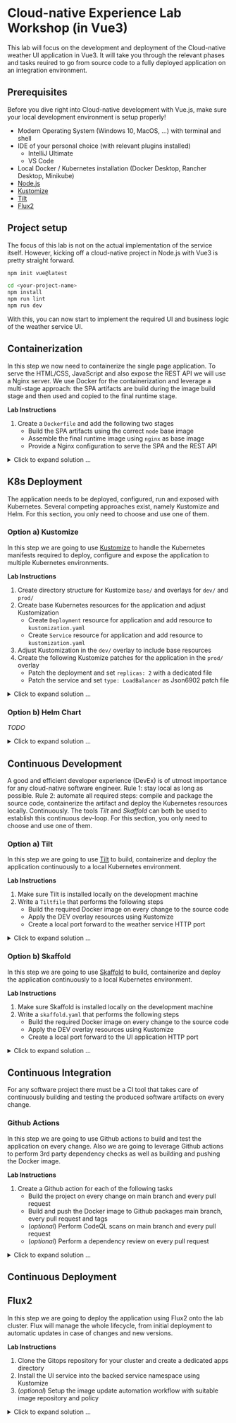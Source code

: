 # Cloud-native Experience Lab Workshop (in Vue3)

This lab will focus on the development and deployment of the Cloud-native weather UI application in Vue3. It will take you through the relevant phases and tasks reuired to go from source code to a fully deployed application on an integration environment.

## Prerequisites

Before you dive right into Cloud-native development with Vue.js, make sure your local development environment is setup properly! 

- Modern Operating System (Windows 10, MacOS, ...) with terminal and shell
- IDE of your personal choice (with relevant plugins installed)
  - IntelliJ Ultimate
  - VS Code
- Local Docker / Kubernetes installation (Docker Desktop, Rancher Desktop, Minikube)
- [Node.js](https://nodejs.org/)
- [Kustomize](https://kustomize.io)
- [Tilt](https://tilt.dev)
- [Flux2](https://tilt.dev)

## Project setup

The focus of this lab is not on the actual implementation of the service itself. However, kicking off a cloud-native project in Node.js with Vue3 is pretty straight forward.


```bash
npm init vue@latest

cd <your-project-name>
npm install
npm run lint
npm run dev
```

With this, you can now start to implement the required UI and business logic of the weather service UI.

## Containerization

In this step we now need to containerize the single page application. To serve the HTML/CSS, JavaScript and also expose the REST API we will use a Nginx server. We use Docker for the containerization and leverage a multi-stage approach:
the SPA artifacts are build during the image build stage and then used and copied to the final runtime stage.

**Lab Instructions**
1. Create a `Dockerfile` and add the following two stages
    - Build the SPA artifacts using the correct `node` base image
    - Assemble the final runtime image using `nginx` as base image
    - Provide a Nginx configuration to serve the SPA and the REST API

<details>
  <summary markdown="span">Click to expand solution ...</summary>

```Dockerfile
FROM node:16.17.0 as builder
WORKDIR /app
COPY package*.json ./
RUN npm install
COPY ./ .
RUN npm run build

FROM nginx:1.23.1 as runtime
RUN mkdir /app
COPY --from=build-stage /app/dist /app
COPY nginx.conf /etc/nginx/nginx.conf
```

Next, write a nginx.conf file to configure the Nginx server to serve the SPA and expose the weather service REST API as backend. Have a look at the official [Nginx documentation](https://www.nginx.com/resources/wiki/start/topics/examples/full/) for a full example.
```
user  nginx;
worker_processes  1;

error_log  /var/log/nginx/error.log warn;
pid        /var/run/nginx.pid;

events {
  worker_connections  1024;
}

http {
  include       /etc/nginx/mime.types;
  default_type  application/octet-stream;
  log_format  main  '$remote_addr - $remote_user [$time_local] "$request" '
                    '$status $body_bytes_sent "$http_referer" '
                    '"$http_user_agent" "$http_x_forwarded_for"';
  access_log  /var/log/nginx/access.log  main;
  sendfile        on;
  keepalive_timeout  65;

  upstream backend {
    server weather-service:8080;
  }

  server {
    listen       3000;
    server_name  localhost;
    location / {
      root   /app;
      index  index.html;
      try_files $uri $uri/ /index.html;
    }

    location /api/ {
        proxy_pass http://backend;
    }

    error_page   500 502 503 504  /50x.html;
    location = /50x.html {
      root   /usr/share/nginx/html;
    }
  }
}
```
</details>

## K8s Deployment

The application needs to be deployed, configured, run and exposed with Kubernetes. Several competing 
approaches exist, namely Kustomize and Helm. For this section, you only need to choose and use one of them.

### Option a) Kustomize

In this step we are going to use [Kustomize](https://kustomize.io) to handle the Kubernetes manifests required
to deploy, configure and expose the application to multiple Kubernetes environments.

**Lab Instructions**
1. Create directory structure for Kustomize `base/` and overlays for `dev/` and `prod/`
2. Create base Kubernetes resources for the application and adjust Kustomization
    - Create `Deployment` resource for application and add resource to `kustomization.yaml`
    - Create `Service` resource for application and add resource to `kustomization.yaml`
3. Adjust Kustomization in the `dev/` overlay to include base resources
4. Create the following Kustomize patches for the application in the `prod/` overlay
    - Patch the deployment and set `replicas: 2` with a dedicated file
    - Patch the service and set `type: LoadBalancer` as Json6902 patch file

<details>
  <summary markdown="span">Click to expand solution ...</summary>

The directory structure for the base and overlay Kustomization should follow the suggested [common layout](https://kubectl.docs.kubernetes.io/references/kustomize/glossary/#kustomization-root)

```bash
# create the suggested directory layout
mkdir -p k8s/base
mkdir -p k8s/overlays/dev
mkdir -p k8s/overlays/prod

# create initial kustomization.yaml
cd k8s/base && kustomize create && cd ...
cd k8s/overlays/dev && kustomize create && cd ....
cd k8s/overlays/prod && kustomize create && cd ....
```

Next, we create the **base** Kubernetes resources for the application and register these with the Kustomization.
```yaml
# add this to a new base/vue-deployment.yaml file
---
apiVersion: apps/v1
kind: Deployment
metadata:
  name: vue-frontend
spec:
  selector:
    matchLabels:
      app: weather-frontend
      tier: frontend
  replicas: 1
  template:
    metadata:
      labels:
        app: weather-frontend
        tier: frontend
    spec:
      containers:
        - name: cloud-native-weather-vue3
          image: cloud-native-weather-vue3
          imagePullPolicy: IfNotPresent
          ports:
            - name: http
              containerPort: 3000

# add this to a new base/vue-service.yaml file
---
apiVersion: v1
kind: Service
metadata:
  name: vue-frontend
spec:
  type: ClusterIP
  selector:
    app: vue-frontend
  ports:
    - name: http
      protocol: TCP
      port: 3000
      targetPort: http

# add these to the base/kustomization.yaml
---
commonLabels:
  app: weather-service
  framework: golang

buildMetadata: [managedByLabel]

resources:
  - vue-deployment.yaml
  - vue-service.yaml
```

The **dev** overlay only need to reference the base resources inside the `overlays/dev/kustomization.yaml`.
```yaml
resources:
  - ../../base/
```

For the **prod** overlay we need to patch the **base** Kubernetes resources to only modify certain fields, like 
replica count of the `Deployment` or the `Service` type.

```yaml
# add the following YAML patch to the overlays/prod/2-replicas.yaml file
# the resource is identified by apiVersion + kind + name, everything under spec will be patched
---
apiVersion: apps/v1
kind: Deployment
metadata:
  name: vue-frontend
spec:
  replicas: 2

# add the following JSON 6902 patch to the overlays/prod/loadbalancer.yaml
---
- op: replace
  path: /spec/type
  value: LoadBalancer

# register the patches in the overlays/prod/kustomization.yaml
---
patchesStrategicMerge:
  - 2-replicas.yaml

patchesJson6902:
  - target:
      version: v1
      kind: Service
      name: vue-frontend
    path: loadbalancer.yaml
```
</details>

### Option b) Helm Chart

_TODO_

<details>
  <summary markdown="span">Click to expand solution ...</summary>
</details>


## Continuous Development

A good and efficient developer experience (DevEx) is of utmost importance for any cloud-native software
engineer. Rule 1: stay local as long as possible. Rule 2: automate all required steps: compile and package the source code, containerize the artifact and deploy the Kubernetes resources locally. Continuously. The tools _Tilt_ and _Skaffold_ can both be used to establish this continuous dev-loop. For this section, you
only need to choose and use one of them.

### Option a) Tilt

In this step we are going to use [Tilt](https://tilt.dev) to build, containerize and deploy the application
continuously to a local Kubernetes environment.

**Lab Instructions**
1. Make sure Tilt is installed locally on the development machine
2. Write a `Tiltfile` that performs the following steps
    - Build the required Docker image on every change to the source code
    - Apply the DEV overlay resources using Kustomize
    - Create a local port forward to the weather service HTTP port

<details>
  <summary markdown="span">Click to expand solution ...</summary>

Depending on your local K8s environment, the final `Tiltfile` might look slighty different.
```python
# -*- mode: Python -*-

# to disable push with rancher desktop we need to use custom_build instead of docker_build
# custom_build('cloud-native-weather-vue3', 'docker build -t $EXPECTED_REF .', ['./'], disable_push=True)
docker_build('cloud-native-weather-vue3', '.', dockerfile='Dockerfile')

k8s_yaml(kustomize('k8s/overlays/dev'))
k8s_resource(workload='vue-frontend', port_forwards=[port_forward(13000, 3000, 'HTTP FRONTEND')], labels=['Vue'])
```

To see of everything is working as expected issue the following command: `tilt up`
</details>

### Option b) Skaffold

In this step we are going to use [Skaffold](https://skaffold.dev) to build, containerize and deploy the application
continuously to a local Kubernetes environment.

**Lab Instructions**
1. Make sure Skaffold is installed locally on the development machine
2. Write a `skaffold.yaml` that performs the following steps
    - Build the required Docker image on every change to the source code
    - Apply the DEV overlay resources using Kustomize
    - Create a local port forward to the UI application HTTP port

<details>
  <summary markdown="span">Click to expand solution ...</summary>

The 3 steps of building, deployment and port-forwarding can all be codified in the `skaffold.yaml` descriptor file.
```yaml
apiVersion: skaffold/v2beta24
kind: Config
metadata:
  name: cloud-native-weather-vue3

build:
  tagPolicy:
    gitCommit: {}
  artifacts:
    - image: cloud-native-weather-vue3
      docker:
        dockerfile: Dockerfile
  local:
    push: false
    useBuildkit: true
    useDockerCLI: false

deploy:
  kustomize:
    defaultNamespace: default
    paths: ["k8s/overlays/dev"]

portForward:
  - resourceName: vue-frontend
    resourceType: service
    namespace: default
    port: 3000
    localPort: 13000
```

To see of everything is working as expected issue the following command: `skaffold dev --no-prune=false --cache-artifacts=false`

</details>

## Continuous Integration

For any software project there must be a CI tool that takes care of continuously building and testing the produced software artifacts on every change.

### Github Actions

In this step we are going to use Github actions to build and test the application on every change. Also we are going to
leverage Github actions to perform 3rd party dependency checks as well as building and pushing the Docker image.

**Lab Instructions**
1. Create a Github action for each of the following tasks
    - Build the project on every change on main branch and every pull request
    - Build and push the Docker image to Github packages main branch, every pull request and tags
    - (_optional_) Perform CodeQL scans on main branch and every pull request
    - (_optional_) Perform a dependency review on every pull request

<details>
  <summary markdown="span">Click to expand solution ...</summary>

For each of the tasks, open the Github actions tab for the repository in your browser. Choose 'New workflow'. 

In the list of predefined actions, choose the **Npm - Build a Node project** action. Adjust the suggested YAML
file content and commit.
```yaml
name: "Node CI"

on:
  push:
    branches: [ "main" ]
  pull_request:
    branches: [ "main" ]

jobs:
  node:
    name: Node
    runs-on: ubuntu-latest

    steps:
      - name: Checkout repository
        uses: actions/checkout@v3

      - name: Set up Node.js ${{ matrix.node-version }}
        uses: actions/setup-node@v3
        with:
          node-version: 16.x

      - name: Install dependencies
        run: npm install

      - name: Build the Vue frontend
        run: npm run build --if-present
```

Next, choose the **Publish Docker Container** action from the Continuous integration section. Adjust the suggested YAML file content and commit.
```yaml
name: "Docker Publish"

on:
  push:
    branches: [ "main" ]
    tags: [ 'v*.*.*' ]
  pull_request:
    branches: [ "main" ]

env:
  # Use docker.io for Docker Hub if empty
  REGISTRY: ghcr.io
  # github.repository as <account>/<repo>
  IMAGE_NAME: ${{ github.repository }}

jobs:
  docker-publish:
    name: Docker Publish
    runs-on: ubuntu-latest
    permissions:
      contents: read
      packages: write
      # This is used to complete the identity challenge
      # with sigstore/fulcio when running outside of PRs.
      id-token: write

    steps:
      - name: Checkout repository
        uses: actions/checkout@v3

      - name: Set up Node.js ${{ matrix.node-version }}
        uses: actions/setup-node@v3
        with:
          node-version: 16.x

      - name: Install dependencies
        run: npm install

      - name: Build the Vue frontend
        run: npm run build --if-present

      # Install the cosign tool except on PR
      # https://github.com/sigstore/cosign-installer
      - name: Install cosign
        if: github.event_name != 'pull_request'
        uses: sigstore/cosign-installer@main
        with:
          cosign-release: 'v1.9.0'

      # Workaround: https://github.com/docker/build-push-action/issues/461
      - name: Setup Docker buildx
        uses: docker/setup-buildx-action@v2

      # Login against a Docker registry except on PR
      # https://github.com/docker/login-action
      - name: Log into registry ${{ env.REGISTRY }}
        if: github.event_name != 'pull_request'
        uses: docker/login-action@v2
        with:
          registry: ${{ env.REGISTRY }}
          username: ${{ github.actor }}
          password: ${{ secrets.GITHUB_TOKEN }}

      # Extract metadata (tags, labels) for Docker
      # https://github.com/docker/metadata-action
      - name: Extract Docker metadata
        id: meta
        uses: docker/metadata-action@v4
        with:
          images: ${{ env.REGISTRY }}/${{ env.IMAGE_NAME }}
          tags: |
            type=semver,pattern={{version}}
            type=semver,pattern={{major}}.{{minor}}
            type=semver,pattern={{major}}
            type=ref,event=branch
            type=raw,value=latest,enable={{is_default_branch}}

      # Build and push Docker image with Buildx (don't push on PR)
      # https://github.com/docker/build-push-action
      - name: Build and push Docker image
        id: build-and-push
        uses: docker/build-push-action@v3
        with:
          context: .
          push: ${{ github.event_name != 'pull_request' }}
          tags: ${{ steps.meta.outputs.tags }}
          labels: ${{ steps.meta.outputs.labels }}
```

Now repeat this process for the remaining two optional CI tasks of this lab. Use the preconfigured workflows.
</details>

## Continuous Deployment

## Flux2

In this step we are going to deploy the application using Flux2 onto the lab cluster. Flux will manage
the whole lifecycle, from initial deployment to automatic updates in case of changes and new versions.

**Lab Instructions**
1. Clone the Gitops repository for your cluster and create a dedicated apps directory
2. Install the UI service into the backed service namespace using Kustomize
3. (_optional_) Setup the image update automation workflow with suitable image repository and policy

<details>
  <summary markdown="span">Click to expand solution ...</summary>

First, we need to onboard and integrate the application with the Gitops workflow and repository.
```bash
# clone the experience lab Gitops repository
git clone https://github.com/qaware/cloud-native-explab.git
# create dedicated apps directory, e.g.
take applications/bare/microk8s-cloudkoffer/weather-service-vue3/
# initialize Kustomize descriptor
kustomize create
```

Create the relevant Flux2 resources, such as `GitRepository` and `Kustomization` for the application.
```bash
flux create source git cloud-native-weather-vue3 \
    --url=https://github.com/qaware/cloud-native-weather-vue3 \
    --branch=main \
    --interval=5m0s \
    --export > vue3ui-source.yaml

flux create kustomization cloud-native-weather-vue3 \
    --source=GitRepository/cloud-native-weather-vue3 \
    --path="./k8s/overlays/prod" \
    --prune=true \
    --interval=5m0s \
    --target-namespace=weather-golang \
    --export > vue3ui-kustomization.yaml
```

The desired environment specific patches need to be added manually to the `vue3ui-kustomization.yaml`, e.g.
```yaml
  images:
    - name: cloud-native-weather-vue3
      newName: ghcr.io/qaware/cloud-native-weather-vue3 # {"$imagepolicy": "flux-system:cloud-native-weather-vue3:name"}
      newTag: 1.0.0 # {"$imagepolicy": "flux-system:cloud-native-weather-vue3:tag"}
```

Finally, add and configure image repository and policy for the image update automation to work.
```bash
flux create image repository cloud-native-weather-vue3 \
    --image=ghcr.io/qaware/cloud-native-weather-vue3 \
    --interval 1m0s \
    --export > vue3ui-registry.yaml

flux create image policy cloud-native-weather-vue3 \
    --image-ref=cloud-native-weather-vue3 \
    --select-semver=">=1.0.0 <2.0.0" \
    --export > vue3ui-policy.yaml
```

Once all files have been created and modified, Git commit and push everything and watch the cluster
and Flux do the magic.

```bash
# to manually trigger the GitOps process use the following commands
flux reconcile source git flux-system
flux reconcile kustomization applications
flux get all
```
</details>

